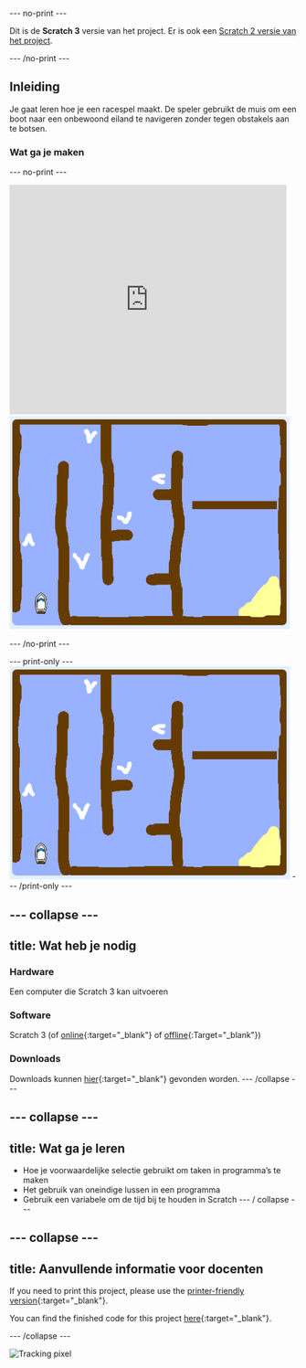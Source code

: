\--- no-print \---

Dit is de **Scratch 3** versie van het project. Er is ook een [Scratch 2 versie van het project](https://projects.raspberrypi.org/en/projects/boat-race-scratch2).

\--- /no-print \---

## Inleiding

Je gaat leren hoe je een racespel maakt. De speler gebruikt de muis om een ​​boot naar een onbewoond eiland te navigeren zonder tegen obstakels aan te botsen.

### Wat ga je maken

\--- no-print \---

<div class="scratch-preview">
  <iframe allowtransparency="true" width="485" height="402" src="https://scratch.mit.edu/projects/embed/276662533/?autostart=false" frameborder="0" scrolling="no"></iframe>
  <img src="images/boat_race_demo.png">
</div>

\--- /no-print \---

\--- print-only \--- ![boat race demo](images/boat_race_demo.png) \--- /print-only \---

## \--- collapse \---

## title: Wat heb je nodig

### Hardware

Een computer die Scratch 3 kan uitvoeren

### Software

Scratch 3 (of [online](https://rpf.io/scratchon){:target="_blank"} of [offline](https://rpf.io/scratchoff){:Target="_blank"})

### Downloads

Downloads kunnen [hier](http://rpf.io/p/en/boat-race-go){:target="_blank"} gevonden worden. \--- /collapse \---

## \--- collapse \---

## title: Wat ga je leren

- Hoe je voorwaardelijke selectie gebruikt om taken in programma’s te maken
- Het gebruik van oneindige lussen in een programma
- Gebruik een variabele om de tijd bij te houden in Scratch \--- / collapse \---

## \--- collapse \---

## title: Aanvullende informatie voor docenten

If you need to print this project, please use the [printer-friendly version](https://projects.raspberrypi.org/en/projects/boat-race/print){:target="_blank"}.

You can find the finished code for this project [here](http://rpf.io/p/en/boat-race-get){:target="_blank"}.

\--- /collapse \---

![Tracking pixel](https://code.org/api/hour/begin_codeclub_boatrace.png)